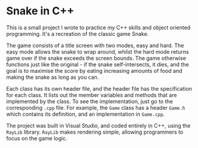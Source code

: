 # Snake in C++

This is a small project I wrote to practice my C++ skills and object oriented programming. It's a recreation of the classic game Snake.

The game consists of a title screen with two modes, easy and hard. The easy mode allows the snake to wrap around, whilst the hard mode returns game over if the snake exceeds the screen bounds. The game otherwise functions just like the original - if the snake self-intersects, it dies, and the goal is to maximise the score by eating increasing amounts of food and making the snake as long as you can.

Each class has its own header file, and the header file has the specification for each class. It lists out the member variables and methods that are implemented by the class. To see the implementation, just go to the corresponding `.cpp` file. For example, the `Game` class has a header `Game.h` which contains its definition, and an implementation in `Game.cpp`.

The project was built in Visual Studio, and coded entirely in C++, using the `RayLib` library. `RayLib` makes rendering simple, allowing programmers to focus on the game logic.
